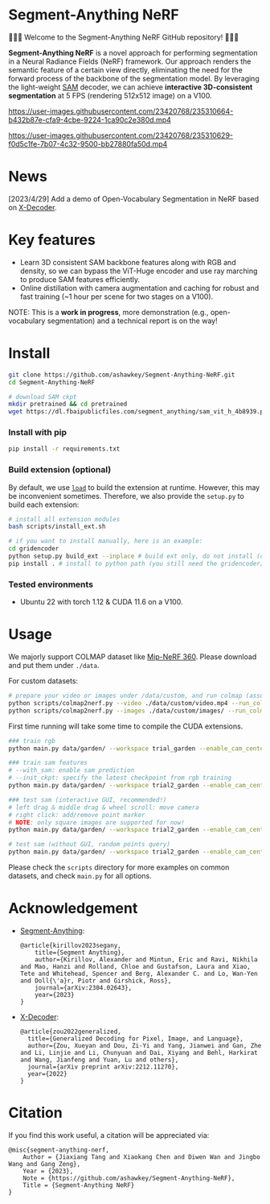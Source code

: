 # Segment-Anything NeRF

🎉🎉🎉 Welcome to the Segment-Anything NeRF GitHub repository! 🎉🎉🎉

**Segment-Anything NeRF** is a novel approach for performing segmentation in a Neural Radiance Fields (NeRF) framework. Our approach renders the semantic feature of a certain view directly, eliminating the need for the forward process of the backbone of the segmentation model. By leveraging the light-weight [SAM](https://github.com/facebookresearch/segment-anything) decoder, we can achieve **interactive 3D-consistent segmentation** at 5 FPS (rendering 512x512 image) on a V100.



https://user-images.githubusercontent.com/23420768/235310664-b432b87e-cfa9-4cbe-9224-1ca90c2e380d.mp4



https://user-images.githubusercontent.com/23420768/235310629-f0d5c1fe-7b07-4c32-9500-bb27880fa50d.mp4






# News
[2023/4/29] Add a demo of Open-Vocabulary Segmentation in NeRF based on [X-Decoder](https://github.com/microsoft/X-Decoder).



# Key features

* Learn 3D consistent SAM backbone features along with RGB and density, so we can bypass the ViT-Huge encoder and use ray marching to produce SAM features efficiently.
* Online distillation with camera augmentation and caching for robust and fast training (~1 hour per scene for two stages on a V100).

NOTE: This is a **work in progress**, more demonstration (e.g., open-vocabulary segmentation) and a technical report is on the way!


# Install

```bash
git clone https://github.com/ashawkey/Segment-Anything-NeRF.git
cd Segment-Anything-NeRF

# download SAM ckpt
mkdir pretrained && cd pretrained
wget https://dl.fbaipublicfiles.com/segment_anything/sam_vit_h_4b8939.pth
```

### Install with pip
```bash
pip install -r requirements.txt
```

### Build extension (optional)
By default, we use [`load`](https://pytorch.org/docs/stable/cpp_extension.html#torch.utils.cpp_extension.load) to build the extension at runtime.
However, this may be inconvenient sometimes.
Therefore, we also provide the `setup.py` to build each extension:
```bash
# install all extension modules
bash scripts/install_ext.sh

# if you want to install manually, here is an example:
cd gridencoder
python setup.py build_ext --inplace # build ext only, do not install (only can be used in the parent directory)
pip install . # install to python path (you still need the gridencoder/ folder, since this only install the built extension.)
```

### Tested environments
* Ubuntu 22 with torch 1.12 & CUDA 11.6 on a V100.

# Usage

We majorly support COLMAP dataset like [Mip-NeRF 360](http://storage.googleapis.com/gresearch/refraw360/360_v2.zip).
Please download and put them under `./data`.

For custom datasets:
```bash
# prepare your video or images under /data/custom, and run colmap (assumed installed):
python scripts/colmap2nerf.py --video ./data/custom/video.mp4 --run_colmap # if use video
python scripts/colmap2nerf.py --images ./data/custom/images/ --run_colmap # if use images
```

First time running will take some time to compile the CUDA extensions.
```bash
### train rgb
python main.py data/garden/ --workspace trial_garden --enable_cam_center --downscale 4

### train sam features
# --with_sam: enable sam prediction
# --init_ckpt: specify the latest checkpoint from rgb training
python main.py data/garden/ --workspace trial2_garden --enable_cam_center --downscale 4 --with_sam --init_ckpt trial_garden/checkpoints/ngp.pth --iters 5000

### test sam (interactive GUI, recommended!)
# left drag & middle drag & wheel scroll: move camera
# right click: add/remove point marker
# NOTE: only square images are supported for now!
python main.py data/garden/ --workspace trial2_garden --enable_cam_center --downscale 4 --with_sam --test --gui

# test sam (without GUI, random points query)
python main.py data/garden/ --workspace trial2_garden --enable_cam_center --downscale 4 --with_sam --test
```

Please check the `scripts` directory for more examples on common datasets, and check `main.py` for all options.

# Acknowledgement

* [Segment-Anything](https://github.com/facebookresearch/segment-anything):
    ```
    @article{kirillov2023segany,
        title={Segment Anything},
        author={Kirillov, Alexander and Mintun, Eric and Ravi, Nikhila and Mao, Hanzi and Rolland, Chloe and Gustafson, Laura and Xiao, Tete and Whitehead, Spencer and Berg, Alexander C. and Lo, Wan-Yen and Doll{\'a}r, Piotr and Girshick, Ross},
        journal={arXiv:2304.02643},
        year={2023}
    }
    ```
* [X-Decoder](https://github.com/microsoft/X-Decoder):
    ```
    @article{zou2022generalized,
      title={Generalized Decoding for Pixel, Image, and Language},
      author={Zou, Xueyan and Dou, Zi-Yi and Yang, Jianwei and Gan, Zhe and Li, Linjie and Li, Chunyuan and Dai, Xiyang and Behl, Harkirat and Wang, Jianfeng and Yuan, Lu and others},
      journal={arXiv preprint arXiv:2212.11270},
      year={2022}
    }
    ```

# Citation

If you find this work useful, a citation will be appreciated via:

```
@misc{segment-anything-nerf,
    Author = {Jiaxiang Tang and Xiaokang Chen and Diwen Wan and Jingbo Wang and Gang Zeng},
    Year = {2023},
    Note = {https://github.com/ashawkey/Segment-Anything-NeRF},
    Title = {Segment-Anything NeRF}
}
```
